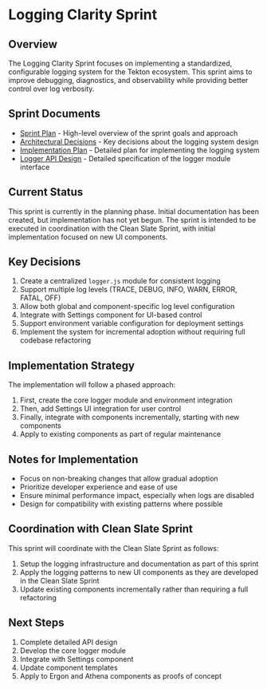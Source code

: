 # Logging Clarity Sprint

## Overview

The Logging Clarity Sprint focuses on implementing a standardized, configurable logging system for the Tekton ecosystem. This sprint aims to improve debugging, diagnostics, and observability while providing better control over log verbosity.

## Sprint Documents

- [Sprint Plan](SprintPlan.md) - High-level overview of the sprint goals and approach
- [Architectural Decisions](ArchitecturalDecisions.md) - Key decisions about the logging system design
- [Implementation Plan](ImplementationPlan.md) - Detailed plan for implementing the logging system
- [Logger API Design](LoggerAPIDesign.md) - Detailed specification of the logger module interface

## Current Status

This sprint is currently in the planning phase. Initial documentation has been created, but implementation has not yet begun. The sprint is intended to be executed in coordination with the Clean Slate Sprint, with initial implementation focused on new UI components.

## Key Decisions

1. Create a centralized `logger.js` module for consistent logging
2. Support multiple log levels (TRACE, DEBUG, INFO, WARN, ERROR, FATAL, OFF)
3. Allow both global and component-specific log level configuration
4. Integrate with Settings component for UI-based control
5. Support environment variable configuration for deployment settings
6. Implement the system for incremental adoption without requiring full codebase refactoring

## Implementation Strategy

The implementation will follow a phased approach:

1. First, create the core logger module and environment integration
2. Then, add Settings UI integration for user control
3. Finally, integrate with components incrementally, starting with new components
4. Apply to existing components as part of regular maintenance

## Notes for Implementation

- Focus on non-breaking changes that allow gradual adoption
- Prioritize developer experience and ease of use
- Ensure minimal performance impact, especially when logs are disabled
- Design for compatibility with existing patterns where possible

## Coordination with Clean Slate Sprint

This sprint will coordinate with the Clean Slate Sprint as follows:

1. Setup the logging infrastructure and documentation as part of this sprint
2. Apply the logging patterns to new UI components as they are developed in the Clean Slate Sprint
3. Update existing components incrementally rather than requiring a full refactoring

## Next Steps

1. Complete detailed API design
2. Develop the core logger module
3. Integrate with Settings component
4. Update component templates
5. Apply to Ergon and Athena components as proofs of concept